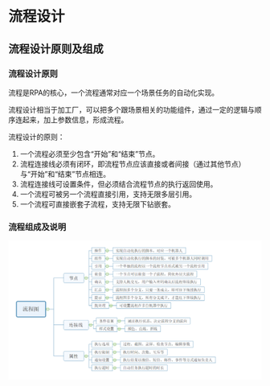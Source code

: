 # 流程设计

## 流程设计原则及组成<span id ="流程设计原则及组成"></span>

### 流程设计原则

流程是RPA的核心，一个流程通常对应一个场景任务的自动化实现。 

流程设计相当于加工厂，可以把多个跟场景相关的功能组件，通过一定的逻辑与顺序连起来，加上参数信息，形成流程。

流程设计的原则：

1. 一个流程必须至少包含“开始”和“结束”节点。
2. 流程连接线必须有闭环，即流程节点应该直接或者间接（通过其他节点）与“开始”和“结束”节点相连。
3. 流程连接线可设置条件，但必须结合流程节点的执行返回使用。
4. 一个流程可被另一个流程直接引用，支持无限多层引用。
5. 一个流程可直接嵌套子流程，支持无限下钻嵌套。

### 流程组成及说明

![image-20230726163659540](Flow.assets/image-20230726163659540.png)
